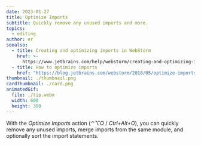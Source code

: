 ```yaml
---
date: 2023-01-27
title: Optimize Imports
subtitle: Quickly remove any unused imports and more.
topics:
  - editing
author: er
seealso:
  - title: Creating and optimizing imports in WebStorm
    href: >-
      https://www.jetbrains.com/help/webstorm/creating-and-optimizing-imports.html
  - title: How to optimize imports
    href: "https://blog.jetbrains.com/webstorm/2018/05/optimize-imports-in-webstorm/"
thumbnail: ./thumbnail.png
cardThumbnail: ./card.png
animatedGif:
  file: ./tip.webm
  width: 600
  height: 300
---
```


With the _Optimize Imports_ action (_⌃⌥O_ / _Ctrl+Alt+O_), you can quickly remove any unused imports, merge
imports from the same module, and optionally sort the import statements.
